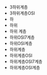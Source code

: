 ﻿- 3하위계층
- 3하위계층OSI
- 하
- 하위
- 하위 계층
- 하위OSI7계층
- 하위OSI계층
- 하위계층
- 하위계층OSI
- 하위계층OSI7계층
- 하위계층OSI계층
